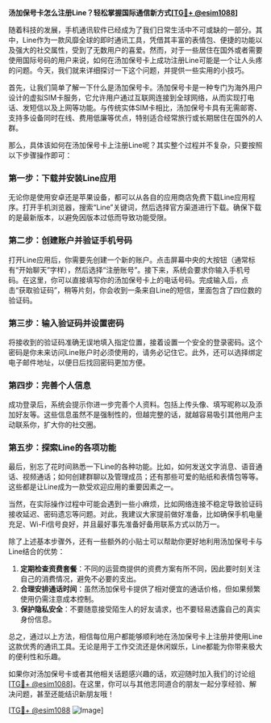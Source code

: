 **汤加保号卡怎么注册Line？轻松掌握国际通信新方式[[TG💪+ @esim1088](https://t.me/s/esim1088)]**

随着科技的发展，手机通讯软件已经成为了我们日常生活中不可或缺的一部分。其中，Line作为一款风靡全球的即时通讯工具，凭借其丰富的表情包、便捷的功能以及强大的社交属性，受到了无数用户的喜爱。然而，对于一些居住在国外或者需要使用国际号码的用户来说，如何在汤加保号卡上成功注册Line可能是一个让人头疼的问题。今天，我们就来详细探讨一下这个问题，并提供一些实用的小技巧。

首先，让我们简单了解一下什么是汤加保号卡。汤加保号卡是一种专门为海外用户设计的虚拟SIM卡服务，它允许用户通过互联网连接到全球网络，从而实现打电话、发短信以及上网等功能。与传统实体SIM卡相比，汤加保号卡具有无需邮寄、支持多设备同时在线、费用低廉等优点，特别适合经常旅行或长期居住在国外的人群。

那么，具体该如何在汤加保号卡上注册Line呢？其实整个过程并不复杂，只要按照以下步骤操作即可：

### 第一步：下载并安装Line应用

无论你是使用安卓还是苹果设备，都可以从各自的应用商店免费下载Line应用程序。打开手机浏览器，搜索“Line”关键词，然后选择官方渠道进行下载。确保下载的是最新版本，以避免因版本过低而导致功能受限。

### 第二步：创建账户并验证手机号码

打开Line应用后，你需要先创建一个新的账户。点击屏幕中央的大按钮（通常标有“开始聊天”字样），然后选择“注册账号”。接下来，系统会要求你输入手机号码。在这里，你可以直接填写你的汤加保号卡上的电话号码。完成输入后，点击“获取验证码”，稍等片刻，你会收到一条来自Line的短信，里面包含了四位数的验证码。

### 第三步：输入验证码并设置密码

将接收到的验证码准确无误地填入指定位置，接着设置一个安全的登录密码。这个密码是你未来访问Line账户时必须使用的，请务必记住它。此外，还可以选择绑定电子邮件地址，以便日后找回密码更加方便。

### 第四步：完善个人信息

成功登录后，系统会提示你进一步完善个人资料。包括上传头像、填写昵称以及添加好友等。这些信息虽然不是强制性的，但越完整的话，就越容易吸引其他用户主动联系你，扩大你的社交圈。

### 第五步：探索Line的各项功能

最后，别忘了花时间熟悉一下Line的各种功能。比如，如何发送文字消息、语音通话、视频通话；如何创建群聊以及管理成员；还有那些可爱的贴纸和表情包等等。这些都是让Line成为一款受欢迎应用的重要因素之一。

当然，在实际操作过程中可能会遇到一些小麻烦，比如网络连接不稳定导致验证码接收延迟、密码遗忘等问题。对此，我建议大家提前做好准备，比如确保手机电量充足、Wi-Fi信号良好，并且最好事先准备好备用联系方式以防万一。

除了上述基本步骤外，还有一些额外的小贴士可以帮助你更好地利用汤加保号卡与Line结合的优势：

1. **定期检查资费套餐**：不同的运营商提供的资费方案有所不同，因此要时刻关注自己的消费情况，避免不必要的支出。
2. **合理安排通话时间**：虽然汤加保号卡提供了相对便宜的通话价格，但如果频繁使用仍需注意成本控制。
3. **保护隐私安全**：不要随意接受陌生人的好友请求，也不要轻易透露自己的真实身份信息。

总之，通过以上方法，相信每位用户都能够顺利地在汤加保号卡上注册并使用Line这款优秀的通讯工具。无论是用于工作交流还是休闲娱乐，Line都能为你带来极大的便利性和乐趣。

如果你对汤加保号卡或者其他相关话题感兴趣的话，欢迎随时加入我们的讨论组[[TG💪+ @esim1088](https://t.me/s/esim1088)]。在这里，你可以与其他志同道合的朋友一起分享经验、解决问题，甚至还能结识新朋友哦！

[[TG💪+ @esim1088](https://t.me/s/esim1088) ![Image](https://i.postimg.cc/4NQfJmqS/Snipaste-2025-05-13-00-14-12.png)]